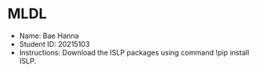 # MLDL

* Name: Bae Hanna
* Student ID: 20215103
* Instructions: Download the ISLP packages using command !pip install ISLP. 
